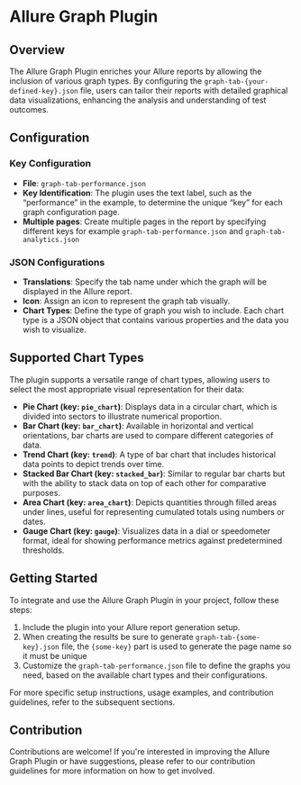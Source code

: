 # Allure Graph Plugin

## Overview

The Allure Graph Plugin enriches your Allure reports by allowing the inclusion of various graph types. By configuring the `graph-tab-{your-defined-key}.json` file, users can tailor their reports with detailed graphical data visualizations, enhancing the analysis and understanding of test outcomes.

## Configuration

### Key Configuration

- **File**: `graph-tab-performance.json`
- **Key Identification**: The plugin uses the text label, such as the “performance” in the example, to determine the unique “key” for each graph configuration page.
- **Multiple pages**: Create multiple pages in the report by specifying different keys for example `graph-tab-performance.json` and `graph-tab-analytics.json`

### JSON Configurations

- **Translations**: Specify the tab name under which the graph will be displayed in the Allure report.
- **Icon**: Assign an icon to represent the graph tab visually.
- **Chart Types**: Define the type of graph you wish to include. Each chart type is a JSON object that contains various properties and the data you wish to visualize.

## Supported Chart Types

The plugin supports a versatile range of chart types, allowing users to select the most appropriate visual representation for their data:

- **Pie Chart (key: `pie_chart`)**: Displays data in a circular chart, which is divided into sectors to illustrate numerical proportion.
- **Bar Chart (key: `bar_chart`)**: Available in horizontal and vertical orientations, bar charts are used to compare different categories of data.
- **Trend Chart (key: `trend`)**: A type of bar chart that includes historical data points to depict trends over time.
- **Stacked Bar Chart (key: `stacked_bar`)**: Similar to regular bar charts but with the ability to stack data on top of each other for comparative purposes.
- **Area Chart (key: `area_chart`)**: Depicts quantities through filled areas under lines, useful for representing cumulated totals using numbers or dates.
- **Gauge Chart (key: `gauge`)**: Visualizes data in a dial or speedometer format, ideal for showing performance metrics against predetermined thresholds.

## Getting Started

To integrate and use the Allure Graph Plugin in your project, follow these steps:

1. Include the plugin into your Allure report generation setup.
2. When creating the results be sure to generate `graph-tab-{some-key}.json` file, the `{some-key}` part is used to generate the page name so it must be unique
3. Customize the `graph-tab-performance.json` file to define the graphs you need, based on the available chart types and their configurations.

For more specific setup instructions, usage examples, and contribution guidelines, refer to the subsequent sections.

## Contribution

Contributions are welcome! If you're interested in improving the Allure Graph Plugin or have suggestions, please refer to our contribution guidelines for more information on how to get involved.

